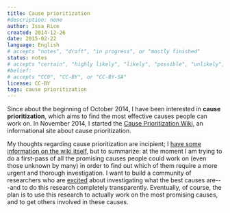 ```yaml
---
title: Cause prioritization
#description: none
author: Issa Rice
created: 2014-12-26
date: 2015-02-22
language: English
# accepts "notes", "draft", "in progress", or "mostly finished"
status: notes
# accepts "certain", "highly likely", "likely", "possible", "unlikely", "highly unlikely", "remote", "impossible", "log", "emotional", or "fiction"
#belief: 
# accepts "CC0", "CC-BY", or "CC-BY-SA"
license: CC-BY
tags: cause prioritization
---
```


Since about the beginning of October 2014, I have been interested in **cause prioritization**, which aims to find the most effective causes people can work on.
In November 2014, I started the [Cause Prioritization Wiki](http://causeprioritization.org/), an informational site about cause prioritization.

My thoughts regarding cause prioritization are incipient; I [have some information on the wiki itself](http://causeprioritization.org/Goals%20of%20the%20wiki), but to summarize: at the moment I am trying to do a first-pass of all the promising causes people could work on (even those unknown by many) in order to find out which of them require a more urgent and thorough investigation.
I want to build a community of researchers who are [excited](http://blog.givewell.org/2013/08/20/excited-altruism/) about investigating what the best causes are---and to do this research completely transparently.
Eventually, of course, the plan is to use this research to actually work on the most promising causes, and to get others involved in these causes.
